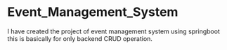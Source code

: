 # Event_Management_System
I have created the project of event management system using springboot this is basically for only backend CRUD operation.
